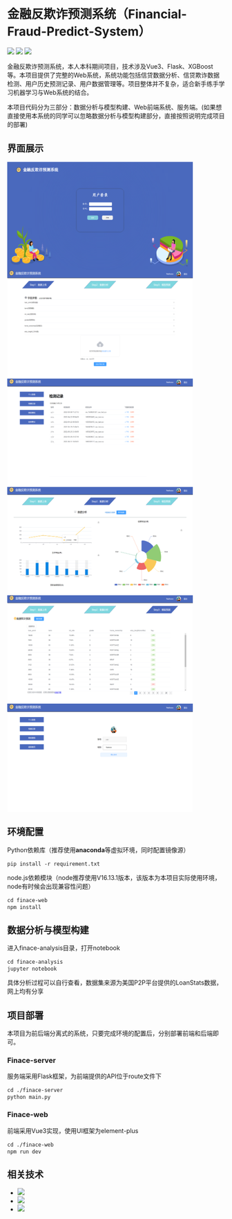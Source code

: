 # 金融反欺诈预测系统（Financial-Fraud-Predict-System）

[![](https://img.shields.io/badge/github-%E4%B8%8D%E6%83%B3%E5%BD%93%E5%BA%9F%E7%89%A9%E7%9A%84%E7%82%AE%E7%81%B0%E9%B1%BC-brightgreen)](https://github.com/ceresOPA)  [![](https://img.shields.io/badge/bilibili-%E6%98%AF%E4%B9%90%E9%81%93%E9%95%BF-9cf)](https://space.bilibili.com/510005777) [![](https://img.shields.io/badge/License-MIT-orange)](./LICENSE) <br/>


金融反欺诈预测系统，本人本科期间项目，技术涉及Vue3、Flask、XGBoost等。本项目提供了完整的Web系统，系统功能包括信贷数据分析、信贷欺诈数据检测、用户历史预测记录、用户数据管理等。项目整体并不复杂，适合新手练手学习机器学习与Web系统的结合。

本项目代码分为三部分：数据分析与模型构建、Web前端系统、服务端。(如果想直接使用本系统的同学可以忽略数据分析与模型构建部分，直接按照说明完成项目的部署)

## 界面展示

<img src="./img/img1.png" width="430" height="250" align="left" />
<img src="./img/img2.png" width="430" height="250" align="center" />
<br>
<img src="./img/img3.png" width="430" height="250" align="left" />
<img src="./img/img4.png" width="430" height="250" align="center" />
<br>
<img src="./img/img5.png" width="430" height="250" align="left" />
<img src="./img/img6.png" width="430" height="250" align="center" />

## 环境配置

Python依赖库（推荐使用**anaconda**等虚拟环境，同时配置镜像源）

```shell
pip install -r requirement.txt
```

node.js依赖模块（node推荐使用V16.13.1版本，该版本为本项目实际使用环境，node有时候会出现兼容性问题）

```shell
cd finace-web
npm install
```

## 数据分析与模型构建

进入finace-analysis目录，打开notebook

```shell
cd finace-analysis
jupyter notebook
```

具体分析过程可以自行查看，数据集来源为美国P2P平台提供的LoanStats数据，网上均有分享

## 项目部署

本项目为前后端分离式的系统，只要完成环境的配置后，分别部署前端和后端即可。

### Finace-server

服务端采用Flask框架，为前端提供的API位于route文件下

```shell
cd ./finace-server
python main.py
```

### Finace-web

前端采用Vue3实现，使用UI框架为element-plus 

```shell
cd ./finace-web
npm run dev
```

## 相关技术

- ![](https://img.shields.io/badge/-Vue3-lightgreen)
- ![](https://img.shields.io/badge/-Flask-blue)
- ![](https://img.shields.io/badge/-XGBoost-red)